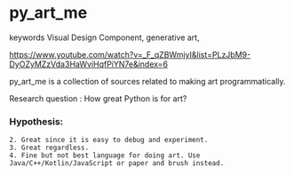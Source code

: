 # py_art_me

keywords Visual Design Component, generative art, 

<https://www.youtube.com/watch?v=_F_qZBWmjyI&list=PLzJbM9-DyOZyMZzVda3HaWviHqfPiYN7e&index=6>

py_art_me is a collection of sources related to making art programmatically. 

Research question : How great Python is for art?

### Hypothesis: 
```1. Great if you newbie or/and cannot code in another language. 
2. Great since it is easy to debug and experiment.
3. Great regardless. 
4. Fine but not best language for doing art. Use Java/C++/Kotlin/JavaScript or paper and brush instead. 
```

